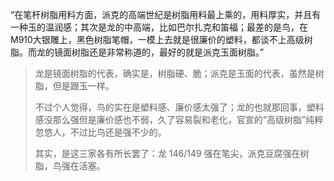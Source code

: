 “在笔杆树脂用料方面，派克的高端世纪是树脂用料最上乘的，用料厚实，并且有一种玉的温润感；其次是龙的中高端，比如巴尔扎克和笛福；最差的是鸟，在M910大银雕上，黑色树脂笔帽，一模上去就是很廉价的塑料，都谈不上高级树脂。而龙的镜面树脂还是非常称道的，最好的就是派克玉面树脂。”

> 龙是镜面树脂的代表，确实是，树脂硬、脆；派克是玉面的代表，虽然是树脂，但是跟玉一样。
>
> 不过个人觉得，鸟的实在是塑料感、廉价感太强了；龙的也就那回事，塑料感没那么强但是廉价感也不弱，久了容易裂和老化，官宣的“高级树脂”纯粹忽悠人，不过比鸟还是强不少的。
>
> 其实，是这三家各有所长罢了：龙 146/149 强在笔尖，派克豆腐强在树脂，鸟强在活塞。
